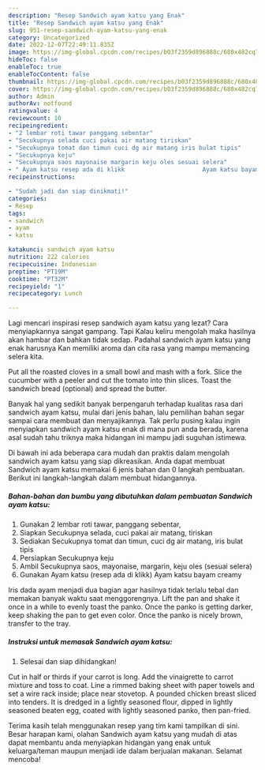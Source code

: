 ```yaml
---
description: "Resep Sandwich ayam katsu yang Enak"
title: "Resep Sandwich ayam katsu yang Enak"
slug: 951-resep-sandwich-ayam-katsu-yang-enak
category: Uncategorized
date: 2022-12-07T22:49:11.835Z
image: https://img-global.cpcdn.com/recipes/b03f2359d896888c/680x482cq70/sandwich-ayam-katsu-foto-resep-utama.jpg
hideToc: false
enableToc: true
enableTocContent: false
thumbnail: https://img-global.cpcdn.com/recipes/b03f2359d896888c/680x482cq70/sandwich-ayam-katsu-foto-resep-utama.jpg
cover: https://img-global.cpcdn.com/recipes/b03f2359d896888c/680x482cq70/sandwich-ayam-katsu-foto-resep-utama.jpg
author: Admin
authorAv: notfound
ratingvalue: 4
reviewcount: 10
recipeingredient:
- "2 lembar roti tawar panggang sebentar"
- "Secukupnya selada cuci pakai air matang tiriskan"
- "Secukupnya tomat dan timun cuci dg air matang iris bulat tipis"
- "Secukupnya keju"
- "Secukupnya saos mayonaise margarin keju oles sesuai selera"
- " Ayam katsu resep ada di klikk                      Ayam katsu bayam creamy"
recipeinstructions:

- "Sudah jadi dan siap dinikmati!"
categories:
- Resep
tags:
- sandwich
- ayam
- katsu

katakunci: sandwich ayam katsu 
nutrition: 222 calories
recipecuisine: Indonesian
preptime: "PT19M"
cooktime: "PT32M"
recipeyield: "1"
recipecategory: Lunch

---
```



Lagi mencari inspirasi resep sandwich ayam katsu yang lezat? Cara menyiapkannya sangat gampang. Tapi Kalau keliru mengolah maka hasilnya akan hambar dan bahkan tidak sedap. Padahal sandwich ayam katsu yang enak harusnya Kan memiliki aroma dan cita rasa yang mampu memancing selera kita.


Put all the roasted cloves in a small bowl and mash with a fork. Slice the cucumber with a peeler and cut the tomato into thin slices. Toast the sandwich bread (optional) and spread the butter.

Banyak hal yang sedikit banyak berpengaruh terhadap kualitas rasa dari sandwich ayam katsu, mulai dari jenis bahan, lalu pemilihan bahan segar sampai cara membuat dan menyajikannya. Tak perlu pusing kalau ingin menyiapkan sandwich ayam katsu enak di mana pun anda berada, karena asal sudah tahu triknya maka hidangan ini mampu jadi suguhan istimewa.


Di bawah ini ada beberapa cara mudah dan praktis dalam mengolah sandwich ayam katsu yang siap dikreasikan. Anda dapat membuat Sandwich ayam katsu memakai 6 jenis bahan dan 0 langkah pembuatan. Berikut ini langkah-langkah dalam membuat hidangannya.

<!--inarticleads1-->

##### Bahan-bahan dan bumbu yang dibutuhkan dalam pembuatan Sandwich ayam katsu:

1. Gunakan 2 lembar roti tawar, panggang sebentar,
1. Siapkan Secukupnya selada, cuci pakai air matang, tiriskan
1. Sediakan Secukupnya tomat dan timun, cuci dg air matang, iris bulat tipis
1. Persiapkan Secukupnya keju
1. Ambil Secukupnya saos, mayonaise, margarin, keju oles (sesuai selera)
1. Gunakan  Ayam katsu (resep ada di klikk)                      Ayam katsu bayam creamy


Iris dada ayam menjadi dua bagian agar hasilnya tidak terlalu tebal dan memakan banyak waktu saat menggorengnya. Lift the pan and shake it once in a while to evenly toast the panko. Once the panko is getting darker, keep shaking the pan to get even color. Once the panko is nicely brown, transfer to the tray. 

<!--inarticleads2-->

##### Instruksi untuk memasak Sandwich ayam katsu:


1. Selesai dan siap dihidangkan!

Cut in half or thirds if your carrot is long. Add the vinaigrette to carrot mixture and toss to coat. Line a rimmed baking sheet with paper towels and set a wire rack inside; place near stovetop. A pounded chicken breast sliced into tenders. It is dredged in a lightly seasoned flour, dipped in lightly seasoned beaten egg, coated with lightly seasoned panko, then pan-fried. 

Terima kasih telah menggunakan resep yang tim kami tampilkan di sini. Besar harapan kami, olahan Sandwich ayam katsu yang mudah di atas dapat membantu anda menyiapkan hidangan yang enak untuk keluarga/teman maupun menjadi ide dalam berjualan makanan. Selamat mencoba!
